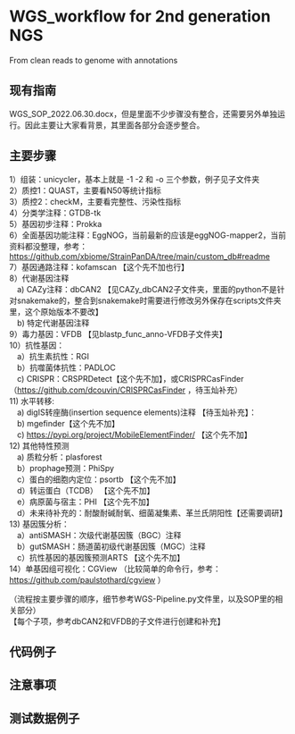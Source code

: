 # WGS_workflow for 2nd generation NGS
From clean reads to genome with annotations

## 现有指南
WGS_SOP_2022.06.30.docx，但是里面不少步骤没有整合，还需要另外单独运行。因此主要让大家看背景，其里面各部分会逐步整合。

## 主要步骤 
1）组装：unicycler，基本上就是 -1 -2 和 -o 三个参数，例子见子文件夹 <br>
2）质控1：QUAST，主要看N50等统计指标 <br>
3）质控2：checkM，主要看完整性、污染性指标 <br>
4）分类学注释：GTDB-tk<br>
5）基因初步注释：Prokka<br>
6）全面基因功能注释：EggNOG，当前最新的应该是eggNOG-mapper2，当前资料都没整理，参考：https://github.com/xbiome/StrainPanDA/tree/main/custom_db#readme<br>
7）基因通路注释：kofamscan 【这个先不加也行】<br>
8）代谢基因注释<br>
&emsp;a) CAZy注释：dbCAN2 【见CAZy_dbCAN2子文件夹，里面的python不是针对snakemake的，整合到snakemake时需要进行修改另外保存在scripts文件夹里，这个原始版本不要改】<br>
&emsp;b) 特定代谢基因注释<br>
9）毒力基因：VFDB 【见blastp_func_anno-VFDB子文件夹】<br>
10）抗性基因：<br>
&emsp;a）抗生素抗性：RGI<br>
&emsp;b）抗噬菌体抗性：PADLOC<br>
&emsp;c) CRISPR：CRSPRDetect【这个先不加】，或CRISPRCasFinder（https://github.com/dcouvin/CRISPRCasFinder ，待玉灿补充）<br>
11) 水平转移:<br>
&emsp;a) digIS转座酶(insertion sequence elements)注释 【待玉灿补充】：<br>
&emsp;b) mgefinder【这个先不加】<br>
&emsp;c) https://pypi.org/project/MobileElementFinder/ 【这个先不加】<br>
12) 其他特性预测<br>
&emsp;a) 质粒分析：plasforest<br>
&emsp;b）prophage预测：PhiSpy<br>
&emsp;c）蛋白的细胞内定位：psortb 【这个先不加】<br>
&emsp;d）转运蛋白（TCDB） 【这个先不加】<br>
&emsp;e）病原菌与宿主：PHI 【这个先不加】<br>
&emsp;d）未来待补充的：耐酸耐碱耐氧、细菌凝集素、革兰氏阴阳性【还需要调研】<br>
13) 基因簇分析：<br>
&emsp;a）antiSMASH：次级代谢基因簇（BGC）注释<br>
&emsp;b）gutSMASH：肠道菌初级代谢基因簇（MGC）注释<br>
&emsp;c）抗性基因的基因簇预测ARTS 【这个先不加】<br>
14）单基因组可视化：CGView （比较简单的命令行，参考：https://github.com/paulstothard/cgview ）<br>

（流程按主要步骤的顺序，细节参考WGS-Pipeline.py文件里，以及SOP里的相关部分）<br>
【每个子项，参考dbCAN2和VFDB的子文件进行创建和补充】<br>


## 代码例子

## 注意事项

## 测试数据例子